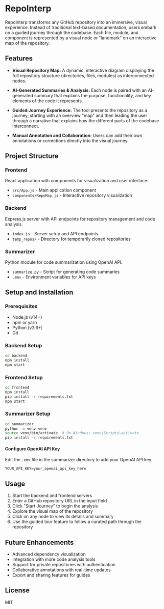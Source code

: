 # RepoInterp

RepoInterp transforms any GitHub repository into an immersive, visual experience. Instead of traditional text-based documentation, users embark on a guided journey through the codebase. Each file, module, and component is represented by a visual node or "landmark" on an interactive map of the repository.

## Features

- **Visual Repository Map:** A dynamic, interactive diagram displaying the full repository structure (directories, files, modules) as interconnected nodes.

- **AI-Generated Summaries & Analysis:** Each node is paired with an AI-generated summary that explains the purpose, functionality, and key elements of the code it represents.

- **Guided Journey Experience:** The tool presents the repository as a journey, starting with an overview "map" and then leading the user through a narrative that explains how the different parts of the codebase interconnect.

- **Manual Annotation and Collaboration:** Users can add their own annotations or corrections directly into the visual journey.

## Project Structure

### Frontend

React application with components for visualization and user interface.

- `src/App.js` - Main application component
- `components/RepoMap.js` - Interactive repository visualization

### Backend

Express.js server with API endpoints for repository management and code analysis.

- `index.js` - Server setup and API endpoints
- `temp_repos/` - Directory for temporarily cloned repositories

### Summarizer

Python module for code summarization using OpenAI API.

- `summarize.py` - Script for generating code summaries
- `.env` - Environment variables for API keys

## Setup and Installation

### Prerequisites

- Node.js (v14+)
- npm or yarn
- Python (v3.6+)
- Git

### Backend Setup

```bash
cd backend
npm install
npm start
```

### Frontend Setup

```bash
cd frontend
npm install
pip install -r requirements.txt
npm start
```

### Summarizer Setup

```bash
cd summarizer
python -m venv venv
source venv/bin/activate  # On Windows: venv\Scripts\activate
pip install -r requirements.txt
```

#### Configure OpenAI API Key

Edit the `.env` file in the summarizer directory to add your OpenAI API key:

```
YOUR_API_KEY=your_openai_api_key_here
```

## Usage

1. Start the backend and frontend servers
2. Enter a GitHub repository URL in the input field
3. Click "Start Journey" to begin the analysis
4. Explore the visual map of the repository
5. Click on any node to view its details and summary
6. Use the guided tour feature to follow a curated path through the repository

## Future Enhancements

- Advanced dependency visualization
- Integration with more code analysis tools
- Support for private repositories with authentication
- Collaborative annotations with real-time updates
- Export and sharing features for guides

## License

MIT
